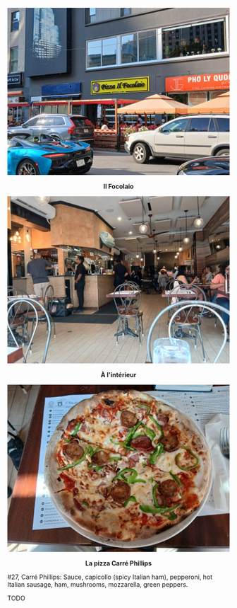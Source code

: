 


![Il Focolaio](/assets/2025/07/20250725_ilfocolaio/outside.jpg)
<p align="center"><b>Il Focolaio</b></p>




![À l'intérieur](/assets/2025/07/20250725_ilfocolaio/inside.jpg)
<p align="center"><b>À l'intérieur</b></p>



![La pizza Carré Phillips](/assets/2025/07/20250725_ilfocolaio/pizza.jpg)
<p align="center"><b>La pizza Carré Phillips</b></p>

#27, Carré Phillips: Sauce, capicollo (spicy Italian ham), pepperoni, hot Italian sausage, ham, mushrooms, mozzarella, green peppers.

TODO
